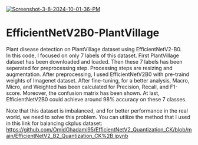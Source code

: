 
<a href="https://imgbb.com/"><img src="https://i.ibb.co/TqKmBsH/Screenshot-3-8-2024-10-01-36-PM.png" alt="Screenshot-3-8-2024-10-01-36-PM" border="0" /></a>

# EfficientNetV2B0-PlantVillage

Plant disease detection on PlantVillage dataset using EfficientNetV2-B0.  
In this code, I focused on only 7 labels of this dataset. First PlantVillage dataset has been downloaded and loaded. Then these 7 labels has been seperated for preprocessing step. Processing steps are resizing and augmentation. After preprocessing, I used EfficientNetV2B0 with pre-traind weights of Imagenet dataset. After fine-tuning, for a better analysis, Macro, Micro, and Weighted has been calculated for Precision, Recall, and F1-score. Moreover, the confusion matrix has been shown. At last, EfficientNetV2B0 could achieve around 98% accuracy on these 7 classes.

Note that this dataset is imbalanced, and for better performance in the real world, we need to solve this problem. You can utilize the method that I used in this link for balancing ckplus dataset: 
 https://github.com/OmidGhadami95/EfficientNetV2_Quantization_CK/blob/main/EfficientNetV2_B2_Quantization_CK%2B.ipynb
